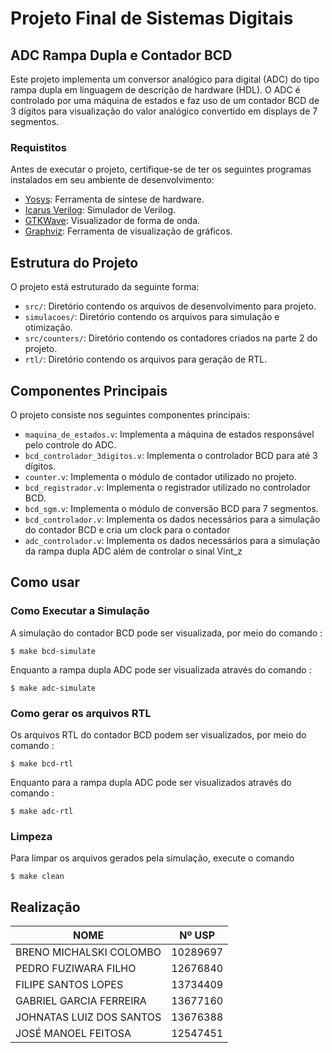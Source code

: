 # Projeto Final de Sistemas Digitais

## ADC Rampa Dupla e Contador BCD

Este projeto implementa um conversor analógico para digital (ADC) do tipo rampa dupla em linguagem de descrição de hardware (HDL). O ADC é controlado por uma máquina de estados e faz uso de um contador BCD de 3 dígitos para visualização do valor analógico convertido em displays de 7 segmentos.

### Requistitos

Antes de executar o projeto, certifique-se de ter os seguintes programas instalados em seu ambiente de desenvolvimento:

- [Yosys](https://github.com/YosysHQ/yosys): Ferramenta de síntese de hardware.
- [Icarus Verilog](https://github.com/steveicarus/iverilog): Simulador de Verilog.
- [GTKWave](http://gtkwave.sourceforge.net/): Visualizador de forma de onda.
- [Graphviz](https://graphviz.org/): Ferramenta de visualização de gráficos.

## Estrutura do Projeto

O projeto está estruturado da seguinte forma:

- `src/`: Diretório contendo os arquivos de desenvolvimento para projeto.
- `simulacoes/`: Diretório contendo os arquivos para simulação e otimização.
- `src/counters/`: Diretório contendo os contadores criados na parte 2 do projeto.
- `rtl/`: Diretório contendo os arquivos para geração de RTL.

## Componentes Principais

O projeto consiste nos seguintes componentes principais:

- `maquina_de_estados.v`: Implementa a máquina de estados responsável pelo controle do ADC.
- `bcd_controlador_3digitos.v`: Implementa o controlador BCD para até 3 dígitos.
- `counter.v`: Implementa o módulo de contador utilizado no projeto.
- `bcd_registrador.v`: Implementa o registrador utilizado no controlador BCD.
- `bcd_sgm.v`: Implementa o módulo de conversão BCD para 7 segmentos.
- `bcd_controlador.v`: Implementa os dados necessários para a simulação do contador BCD e cria um clock para o contador
- `adc_controlador.v`: Implementa os dados necessários para a simulação da rampa dupla ADC além de controlar o sinal Vint_z 

## Como usar
### Como Executar a Simulação

A simulação do contador BCD pode ser visualizada, por meio do comando :
```
$ make bcd-simulate
```
Enquanto a rampa dupla ADC pode ser visualizada através do comando : 
```
$ make adc-simulate
```

### Como gerar os arquivos RTL

Os arquivos RTL do contador BCD podem ser visualizados, por meio do comando :
```
$ make bcd-rtl
```
Enquanto para a rampa dupla ADC pode ser visualizados através do comando : 
```
$ make adc-rtl
```

### Limpeza

Para limpar os arquivos gerados pela simulação, execute o comando 
```
$ make clean
```
## Realização 

| NOME                             | Nº USP     |
| ---------------------------------| -----------|
| BRENO MICHALSKI COLOMBO          | 10289697   |
| PEDRO FUZIWARA FILHO             | 12676840   |
| FILIPE SANTOS LOPES              | 13734409   |
| GABRIEL GARCIA FERREIRA          | 13677160   |
| JOHNATAS LUIZ DOS SANTOS         | 13676388   |
| JOSÉ MANOEL FEITOSA              | 12547451   |

